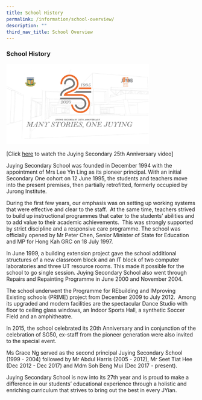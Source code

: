 ```yaml
---
title: School History
permalink: /information/school-overview/
description: ""
third_nav_title: School Overview
---
```

### **School History**
<img src="/images/sch%20history.jpg" 
     style="width:75%">

\[Click [here](https://www.youtube.com/watch?v=kvi6JVgkNNw&feature=emb_logo) to watch the Juying Secondary 25th Anniversary video\]  

Juying Secondary School was founded in December 1994 with the appointment of Mrs Lee Yin Ling as its pioneer principal. With an initial Secondary One cohort on 12 June 1995, the students and teachers move into the present premises, then partially retrofitted, formerly occupied by Jurong Institute.  

During the first few years, our emphasis was on setting up working systems that were effective and clear to the staff.  At the same time, teachers strived to build up instructional programmes that cater to the students’ abilities and to add value to their academic achievements.  This was strongly supported by strict discipline and a responsive care programme. The school was officially opened by Mr Peter Chen, Senior Minister of State for Education and MP for Hong Kah GRC on 18 July 1997.

In June 1999, a building extension project gave the school additional structures of a new classroom block and an IT block of two computer laboratories and three UT resource rooms. This made it possible for the school to go single session. Juying Secondary School also went through Repairs and Repainting Programme in June 2000 and November 2004.

The school underwent the Programme for REbuilding and IMproving Existing schools (PRIME) project from December 2009 to July 2012.  Among its upgraded and modern facilities are the spectacular Dance Studio with floor to ceiling glass windows, an Indoor Sports Hall, a synthetic Soccer Field and an amphitheatre.

In 2015, the school celebrated its 20th Anniversary and in conjunction of the celebration of SG50, ex-staff from the pioneer generation were also invited to the special event.

Ms Grace Ng served as the second principal Juying Secondary School (1999 - 2004) followed by Mr Abdul Harris (2005 - 2012), Mr Seet Tiat Hee (Dec 2012 - Dec 2017) and Mdm Soh Beng Mui (Dec 2017 - present).

Juying Secondary School is now into its 27th year and is proud to make a difference in our students’ educational experience through a holistic and enriching curriculum that strives to bring out the best in every JYian.
